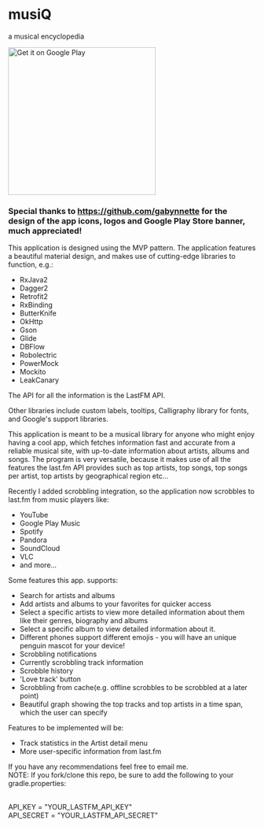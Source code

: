 # musiQ
a musical encyclopedia

<a href='https://play.google.com/store/apps/details?id=com.dihanov.musiq&utm_source=github&pcampaignid=MKT-Other-global-all-co-prtnr-py-PartBadge-Mar2515-1'><img alt='Get it on Google Play' src='https://play.google.com/intl/en_us/badges/images/generic/en_badge_web_generic.png' width="300"/></a>

### Special thanks to https://github.com/gabynnette for the design of the app icons, logos and Google Play Store banner, much appreciated!

This application is designed using the MVP pattern.
The application features a beautiful material design, and makes use of cutting-edge libraries to function, e.g.:
<ul>
	<li>RxJava2</li>
    <li>Dagger2</li>
    <li>Retrofit2</li>
    <li>RxBinding</li>
    <li>ButterKnife</li>
    <li>OkHttp</li>
    <li>Gson</li>
    <li>Glide</li>
    <li>DBFlow</li>
    <li>Robolectric</li>
    <li>PowerMock</>
    <li>Mockito</>
    <li>LeakCanary</>
</ul>

The API for all the information is the LastFM API.

Other libraries include custom labels, tooltips, Calligraphy library for fonts,
and Google's support libraries.

This application is meant to be a musical library for anyone who might enjoy having a cool app, which fetches information
fast and accurate from a reliable musical site, with up-to-date information about artists, albums and songs.
The program is very versatile, because it makes use of all the features the last.fm API provides such as top artists, top songs,
top songs per artist, top artists by geographical region etc...

Recently I added scrobbling integration, so the application now scrobbles to last.fm from music players like:
<ul>
	<li>YouTube</li>
    <li>Google Play Music</li>
    <li>Spotify</li>
    <li>Pandora</li>
    <li>SoundCloud</li>
    <li>VLC</li>
    <li>and more...</li>
</ul>

Some features this app. supports:
- Search for artists and albums
- Add artists and albums to your favorites for quicker access
- Select a specific artists to view more detailed information about them like their genres, biography and albums
- Select a specific album to view detailed information about it.
- Different phones support different emojis - you will have an unique penguin mascot for your device!
- Scrobbling notifications
- Currently scrobbling track information
- Scrobble history
- 'Love track' button
- Scrobbling from cache(e.g. offline scrobbles to be scrobbled at a later point)
- Beautiful graph showing the top tracks and top artists in a time span, which the user can specify


Features to be implemented will be:
- Track statistics in the Artist detail menu
- More user-specific information from last.fm

If you have any recommendations feel free to email me.
</br>
NOTE: If you fork/clone this repo, be sure to add the following to your gradle.properties:

</br>
API_KEY = "YOUR_LASTFM_API_KEY"
</br>
API_SECRET = "YOUR_LASTFM_API_SECRET"
</br>

